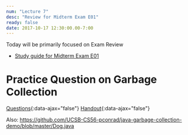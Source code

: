 ```yaml
---
num: "Lecture 7"
desc: "Review for Midterm Exam E01"
ready: false
date: 2017-10-17 12:30:00.00-7:00
---
```


Today will be primarily focused on Exam Review

* [Study guide for Midterm Exam E01](/exam/e01/)



# Practice Question on Garbage Collection

[Questions](/exam/e01/cs56_f16_e01_practice_c/){:data-ajax="false"}&nbsp;[Handout](/exam/e01/cs56_f16_e01_practice_c/handout/){:data-ajax="false"}

Also: <https://github.com/UCSB-CS56-pconrad/java-garbage-collection-demo/blob/master/Dog.java>
